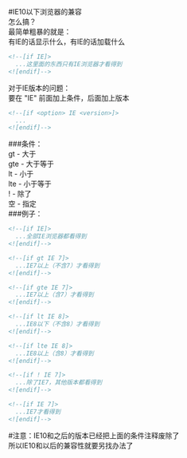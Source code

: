 #IE10以下浏览器的兼容  
怎么搞？  
最简单粗暴的就是：  
有IE的话显示什么，有IE的话加载什么  
```html
<!--[if IE]>
  ...这里面的东西只有IE浏览器才看得到
<![endif]-->
```
对于IE版本的问题：  
要在 "IE" 前面加上条件，后面加上版本  
```html
<!--[if <option> IE <version>]>
  ...
<![endif]-->
```
###条件：  
gt - 大于  
gte - 大于等于  
lt - 小于  
lte - 小于等于  
! - 除了  
空 - 指定  
###例子：  
```html
<!--[if IE]>
  ...全部IE浏览器都看得到
<![endif]-->

<!--[if gt IE 7]>
  ...IE7以上（不含7）才看得到
<![endif]-->

<!--[if gte IE 7]>
  ...IE7以上（含7）才看得到
<![endif]-->

<!--[if lt IE 8]>
  ...IE8以下（不含8）才看得到
<![endif]-->

<!--[if lte IE 8]>
  ...IE8以上（含8）才看得到
<![endif]-->

<!--[if ! IE 7]>
  ...除了IE7，其他版本都看得到
<![endif]-->

<!--[if IE 7]>
  ...IE7才看得到
<![endif]-->
```
#注意：IE10和之后的版本已经把上面的条件注释废除了  
所以IE10和以后的兼容性就要另找办法了
